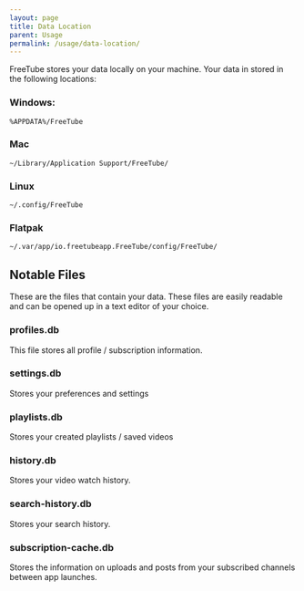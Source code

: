 ```yaml
---
layout: page
title: Data Location
parent: Usage
permalink: /usage/data-location/
---
```


FreeTube stores your data locally on your machine. Your data in stored in the following locations:

### Windows:

`%APPDATA%/FreeTube`

### Mac

`~/Library/Application Support/FreeTube/`

### Linux

`~/.config/FreeTube`

### Flatpak

`~/.var/app/io.freetubeapp.FreeTube/config/FreeTube/`

## Notable Files

These are the files that contain your data. These files are easily readable and can be opened up in a text editor of your choice.

### profiles.db

This file stores all profile / subscription information.

### settings.db

Stores your preferences and settings

### playlists.db

Stores your created playlists / saved videos

### history.db

Stores your video watch history.

### search-history.db

Stores your search history.

### subscription-cache.db

Stores the information on uploads and posts from your subscribed channels between app launches.
